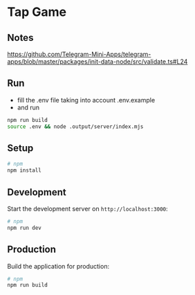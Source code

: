 # Tap Game

## Notes
https://github.com/Telegram-Mini-Apps/telegram-apps/blob/master/packages/init-data-node/src/validate.ts#L24

## Run
- fill the .env file taking into account .env.example
- and run
```bash
npm run build
source .env && node .output/server/index.mjs
```

## Setup

```bash
# npm
npm install
```

## Development

Start the development server on `http://localhost:3000`:

```bash
# npm
npm run dev
```

## Production

Build the application for production:

```bash
# npm
npm run build
```
